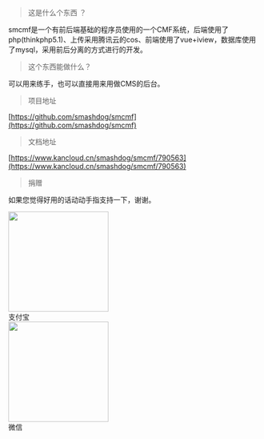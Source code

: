 > 这是什么个东西 ？

smcmf是一个有前后端基础的程序员使用的一个CMF系统，后端使用了php(thinkphp5.1)、上传采用腾讯云的cos、前端使用了vue+iview，数据库使用了mysql，采用前后分离的方式进行的开发。
> 这个东西能做什么？

可以用来练手，也可以直接用来用做CMS的后台。
> 项目地址

[https://github.com/smashdog/smcmf](https://github.com/smashdog/smcmf)
> 文档地址

[https://www.kancloud.cn/smashdog/smcmf/790563](https://www.kancloud.cn/smashdog/smcmf/790563)
> 捐赠

如果您觉得好用的话动动手指支持一下，谢谢。
<div style="margin: 0 auto;width:100%;"><img src="https://biila-1252509853.cos.ap-guangzhou.myqcloud.com/alipay.jpg" width="200"><br>支付宝</div>
<div style="margin: 0 auto;width:100%;"><img src="https://biila-1252509853.cos.ap-guangzhou.myqcloud.com/weixinpay.jpg" width="200"><br>微信</div>

